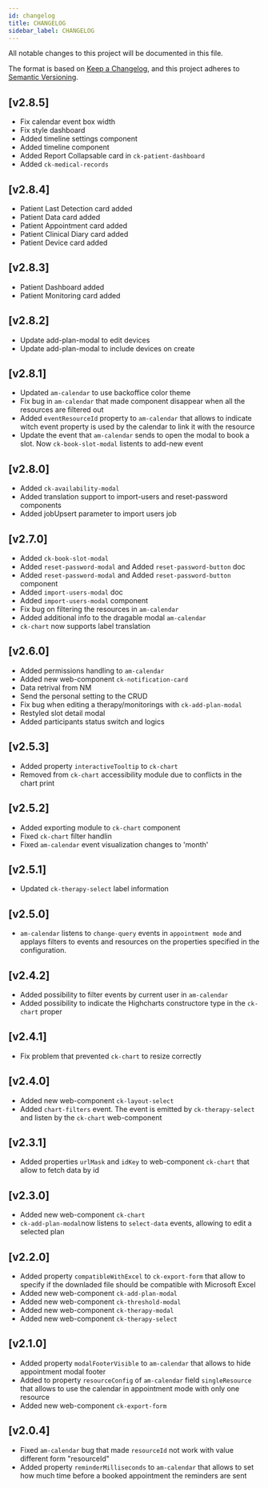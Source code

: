 ```yaml
---
id: changelog
title: CHANGELOG
sidebar_label: CHANGELOG
---
```


<!--
WARNING: this file was automatically generated by Mia-Platform Doc Aggregator.
DO NOT MODIFY IT BY HAND.
Instead, modify the source file and run the aggregator to regenerate this file.
-->

All notable changes to this project will be documented in this file.

The format is based on [Keep a Changelog](https://keepachangelog.com/en/1.0.0/),
and this project adheres to [Semantic Versioning](https://semver.org/spec/v2.0.0.html).

## [v2.8.5]

- Fix calendar event box width
- Fix style dashboard
- Added timeline settings component
- Added timeline component
- Added Report Collapsable card in `ck-patient-dashboard`
- Added `ck-medical-records`

## [v2.8.4]

- Patient Last Detection card added
- Patient Data card added
- Patient Appointment card added
- Patient Clinical Diary card added
- Patient Device card added

## [v2.8.3]

- Patient Dashboard added
- Patient Monitoring card added

## [v2.8.2]

- Update add-plan-modal to edit devices
- Update add-plan-modal to include devices on create

## [v2.8.1]

- Updated `am-calendar` to use backoffice color theme
- Fix bug in `am-calendar` that made component disappear when all the resources are filtered out
- Added `eventResourceId` property to `am-calendar` that allows to indicate witch event property is used by the calendar to link it with the resource
- Update the event that `am-calendar` sends to open the modal to book a slot. Now `ck-book-slot-modal` listents to add-new event

## [v2.8.0]

- Added `ck-availability-modal`
- Added translation support to import-users and reset-password components
- Added jobUpsert parameter to import users job

## [v2.7.0]

- Added `ck-book-slot-modal`
- Added `reset-password-modal` and Added `reset-password-button` doc
- Added `reset-password-modal` and Added `reset-password-button` component
- Added `import-users-modal` doc
- Added `import-users-modal` component
- Fix bug on filtering the resources in `am-calendar`
- Added additional info to the dragable modal `am-calendar`
- `ck-chart` now supports label translation

## [v2.6.0]

- Added permissions handling to `am-calendar`
- Added new web-component `ck-notification-card`
- Data retrival from NM
- Send the personal setting to the CRUD 
- Fix bug when editing a therapy/monitorings with `ck-add-plan-modal`  
- Restyled slot detail modal
- Added participants status switch and logics

## [v2.5.3]

- Added property `interactiveTooltip` to `ck-chart`
- Removed from `ck-chart` accessibility module due to conflicts in the chart print 

## [v2.5.2]

- Added exporting module to `ck-chart` component
- Fixed `ck-chart` filter handlin
- Fixed `am-calendar` event visualization changes to 'month'
  
## [v2.5.1]

- Updated `ck-therapy-select` label information
  
## [v2.5.0]

- `am-calendar` listens to `change-query` events in `appointment mode` and applays filters to events and resources on the properties specified in the configuration.

## [v2.4.2]

- Added possibility to filter events by current user in `am-calendar`
- Added possibility to indicate the Highcharts constructore type in the `ck-chart` proper
  
## [v2.4.1]

- Fix problem that prevented `ck-chart` to resize correctly

## [v2.4.0]

- Added new web-component `ck-layout-select`
- Added `chart-filters` event. The event is emitted by `ck-therapy-select` and listen by the `ck-chart` web-component

## [v2.3.1]

- Added properties `urlMask` and `idKey` to web-component `ck-chart` that allow to fetch data by id  
  
## [v2.3.0]

- Added new web-component `ck-chart`
- `ck-add-plan-modal`now listens to `select-data` events, allowing to edit a selected plan
  
## [v2.2.0]

- Added property `compatibleWithExcel` to `ck-export-form` that allow to specify if the downladed file should be compatible with Microsoft Excel
- Added new web-component `ck-add-plan-modal`
- Added new web-component `ck-threshold-modal`
- Added new web-component `ck-therapy-modal`
- Added new web-component `ck-therapy-select`

## [v2.1.0]

- Added property `modalFooterVisible` to `am-calendar` that allows to hide appointment modal footer
- Added to property `resourceConfig` of `am-calendar` field `singleResource` that allows to use the calendar in appointment mode with only one resource
- Added new web-component `ck-export-form`

## [v2.0.4]

- Fixed `am-calendar` bug that made `resourceId` not work with value different form "resourceId"
- Added property `reminderMilliseconds` to `am-calendar` that allows to set how much time before a booked appointment the reminders are sent
